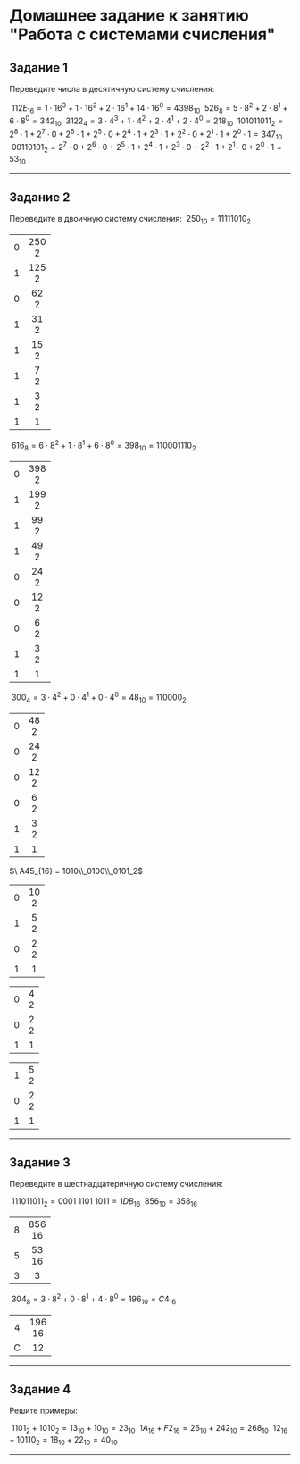 # Домашнее задание к занятию "Работа с системами счисления"

## Задание 1

Переведите числа в десятичную систему счисления:

$\ 112E_{16} = 1 \cdot 16^3 + 1 \cdot 16^2 + 2 \cdot 16^1 + 14 \cdot 16^0
= 4398_{10}$
$\ 526_8 = 5 \cdot 8^2 + 2 \cdot 8^1 + 6 \cdot 8^0 = 342_{10}$
$\ 3122_4 = 3 \cdot 4^3 + 1 \cdot 4^2 + 2 \cdot 4^1 + 2 \cdot 4^0 = 218_{10}$
$\ 101011011_2 = 2^8 \cdot 1 + 2^7 \cdot 0 + 2^6 \cdot 1 + 2^5 \cdot 0 + 2^4
\cdot 1 + 2^3 \cdot 1 + 2^2 \cdot 0 + 2^1 \cdot 1 + 2^0 \cdot 1 = 347_{10}$
$\ 00110101_2 = 2^7 \cdot 0 + 2^6 \cdot 0 + 2^5 \cdot 1 + 2^4 \cdot 1 + 2^3
\cdot 0 + 2^2 \cdot 1 + 2^1 \cdot 0 + 2^0 \cdot 1 = 53_{10}$

---

## Задание 2

Переведите в двоичную систему счисления:
$\ 250_{10} = 11111010_2$

|     |          |
| :-: | :------: |
|  0  | 250<br>2 |
|  1  | 125<br>2 |
|  0  | 62<br>2  |
|  1  | 31<br>2  |
|  1  | 15<br>2  |
|  1  |  7<br>2  |
|  1  |  3<br>2  |
|  1  |    1     |

$\ 616_8 = 6 \cdot 8^2 + 1 \cdot 8^1 + 6 \cdot 8^0 = 398_{10} = 110001110_2$

|     |          |
| :-: | :------: |
|  0  | 398<br>2 |
|  1  | 199<br>2 |
|  1  | 99<br>2  |
|  1  | 49<br>2  |
|  0  | 24<br>2  |
|  0  | 12<br>2  |
|  0  |  6<br>2  |
|  1  |  3<br>2  |
|  1  |    1     |

$\ 300_4 = 3 \cdot 4^2 + 0 \cdot 4^1 + 0 \cdot 4^0 = 48_{10} = 110000_2$

|     |         |
| :-: | :-----: |
|  0  | 48<br>2 |
|  0  | 24<br>2 |
|  0  | 12<br>2 |
|  0  | 6<br>2  |
|  1  | 3<br>2  |
|  1  |    1    |

$\ A45_{16} = 1010\\_0100\\_0101_2$

|     |         |
| :-: | :-----: |
|  0  | 10<br>2 |
|  1  | 5<br>2  |
|  0  | 2<br>2  |
|  1  |    1    |

|     |        |
| :-: | :----: |
|  0  | 4<br>2 |
|  0  | 2<br>2 |
|  1  |   1    |

|     |        |
| :-: | :----: |
|  1  | 5<br>2 |
|  0  | 2<br>2 |
|  1  |   1    |

---

## Задание 3

Переведите в шестнадцатеричную систему счисления:

$\ 111011011_2 = 0001\ 1101\ 1011 = 1DB_{16}$
$\ 856_{10} = 358_{16}$

|     |           |
| :-: | :-------: |
|  8  | 856<br>16 |
|  5  | 53<br>16  |
|  3  |     3     |

$\ 304_8 = 3 \cdot 8^2 + 0 \cdot 8^1 + 4 \cdot 8^0 = 196_{10} = C4_{16}$

|     |           |
| :-: | :-------: |
|  4  | 196<br>16 |
|  C  |    12     |

---

## Задание 4

Решите примеры:

$\ 1101_2 + 1010_2 = 13_{10} + 10_{10} = 23_{10}$
$\ 1A_{16} + F2_{16} = 26_{10} + 242_{10} = 268_{10}$
$\ 12_{16} + 10110_2 = 18_{10} + 22_{10} = 40_{10}$

---

